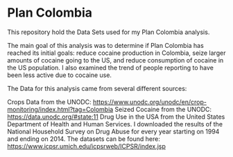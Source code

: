 # Plan Colombia

This repository hold the Data Sets used for my Plan Colombia analysis. 

The main goal of this analysis was to determine if Plan Colombia has reached its initial goals: reduce cocaine production in Colombia, seize larger amounts of cocaine going to the US, and reduce consumption of cocaine in the US population. I also examined the trend of people reporting to have been less active due to cocaine use. 

The Data for this analysis came from several different sources:

Crops Data from the UNODC: https://www.unodc.org/unodc/en/crop-monitoring/index.html?tag=Colombia
Seized Cocaine from the UNODC: https://data.unodc.org/#state:11
Drug Use in the USA from the United States Department of Health and Human Services. I downloaded the results of the National Household Survey on Drug Abuse for every year starting on 1994 and ending on 2014. The datasets can be found here:  https://www.icpsr.umich.edu/icpsrweb/ICPSR/index.jsp
